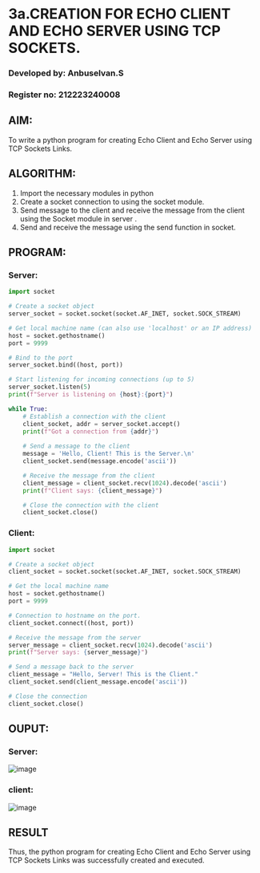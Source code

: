 # 3a.CREATION FOR ECHO CLIENT AND ECHO SERVER USING TCP SOCKETS.

### Developed by: Anbuselvan.S
### Register no: 212223240008

## AIM:
To write a python program for creating Echo Client and Echo Server using TCP
Sockets Links.

## ALGORITHM:
1. Import the necessary modules in python
2. Create a socket connection to using the socket module.
3. Send message to the client and receive the message from the client using the Socket module in
 server .
4. Send and receive the message using the send function in socket.
   
## PROGRAM:

### Server:
```py
import socket

# Create a socket object
server_socket = socket.socket(socket.AF_INET, socket.SOCK_STREAM)

# Get local machine name (can also use 'localhost' or an IP address)
host = socket.gethostname()
port = 9999

# Bind to the port
server_socket.bind((host, port))

# Start listening for incoming connections (up to 5)
server_socket.listen(5)
print(f"Server is listening on {host}:{port}")

while True:
    # Establish a connection with the client
    client_socket, addr = server_socket.accept()
    print(f"Got a connection from {addr}")
    
    # Send a message to the client
    message = 'Hello, Client! This is the Server.\n'
    client_socket.send(message.encode('ascii'))

    # Receive the message from the client
    client_message = client_socket.recv(1024).decode('ascii')
    print(f"Client says: {client_message}")

    # Close the connection with the client
    client_socket.close()

```

### Client:
```py
import socket

# Create a socket object
client_socket = socket.socket(socket.AF_INET, socket.SOCK_STREAM)

# Get the local machine name
host = socket.gethostname()
port = 9999

# Connection to hostname on the port.
client_socket.connect((host, port))

# Receive the message from the server
server_message = client_socket.recv(1024).decode('ascii')
print(f"Server says: {server_message}")

# Send a message back to the server
client_message = "Hello, Server! This is the Client."
client_socket.send(client_message.encode('ascii'))

# Close the connection
client_socket.close()

```

## OUPUT:

### Server:
![image](https://github.com/user-attachments/assets/d674ab54-a937-485f-9656-ac8d6f2f95e8)

### client:
![image](https://github.com/user-attachments/assets/4bb07963-4463-4b8a-87cd-7772dee8b9b5)

## RESULT
Thus, the python program for creating Echo Client and Echo Server using TCP Sockets Links 
was successfully created and executed.
